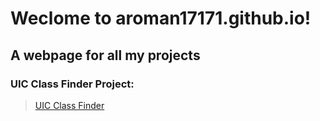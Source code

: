 # Weclome to aroman17171.github.io!
## A webpage for all my projects

### UIC Class Finder Project:
> [UIC Class Finder](aroman17171.github.io/uic-class-finder.html)
